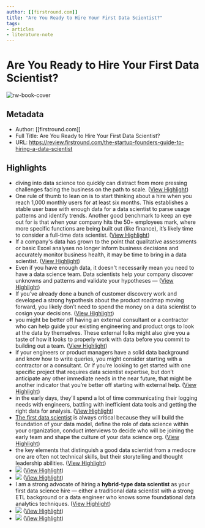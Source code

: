 ```yaml
---
author: [[firstround.com]]
title: "Are You Ready to Hire Your First Data Scientist?"
tags: 
- articles
- literature-note
---
```

# Are You Ready to Hire Your First Data Scientist?

![rw-book-cover](https://assets.proof.pub/2056/firstround%2FGettyImages-1341849935.jpg)

## Metadata
- Author: [[firstround.com]]
- Full Title: Are You Ready to Hire Your First Data Scientist?
- URL: https://review.firstround.com/the-startup-founders-guide-to-hiring-a-data-scientist

## Highlights
- diving into data science too quickly can distract from more pressing challenges facing the business on the path to scale. ([View Highlight](https://read.readwise.io/read/01gsk3fzwhph4c5y00cx1mmfm4))
- One rule of thumb to lean on is to start thinking about a hire when you reach 1,000 monthly users for at least six months. This establishes a stable user base with enough data for a data scientist to parse usage patterns and identify trends. Another good benchmark to keep an eye out for is that when your company hits the 50+ employees mark, where more specific functions are being built out (like finance), it’s likely time to consider a full-time data scientist. ([View Highlight](https://read.readwise.io/read/01gsk3hn19h8hhjpmymn5b8bza))
- If a company's data has grown to the point that qualitative assessments or basic Excel analyses no longer inform business decisions and accurately monitor business health, it may be time to bring in a data scientist. ([View Highlight](https://read.readwise.io/read/01gsk3jekh2bf5j0p80j57s4ds))
- Even if you have enough data, it doesn't necessarily mean you need to have a data science team. Data scientists help your company discover unknowns and patterns and validate your hypotheses — ([View Highlight](https://read.readwise.io/read/01gsk3jxm1nnahd464s7drkfa2))
- If you’ve already done a bunch of customer discovery work and developed a strong hypothesis about the product roadmap moving forward, you likely don’t need to spend the money on a data scientist to cosign your decisions. ([View Highlight](https://read.readwise.io/read/01gsk3kejv8b80m0ht37spysqz))
- you might be better off having an external consultant or a contractor who can help guide your existing engineering and product orgs to look at the data by themselves. These external folks might also give you a taste of how it looks to properly work with data before you commit to building out a team. ([View Highlight](https://read.readwise.io/read/01gsk3mbg5qtt2f9e53qr222ex))
- if your engineers or product managers have a solid data background and know how to write queries, you might consider starting with a contractor or a consultant. Or if you’re looking to get started with one specific project that requires data scientist expertise, but don’t anticipate any other immediate needs in the near future, that might be another indicator that you’re better off starting with external help. ([View Highlight](https://read.readwise.io/read/01gsk3mwdwfc4ykvkjj47fas07))
- in the early days, they’ll spend a lot of time communicating their logging needs with engineers, battling with inefficient data tools and getting the right data for analysis. ([View Highlight](https://read.readwise.io/read/01gsk3rsamjktjwpqcdwgfbtga))
- [The first data scientist](https://review.firstround.com/What-I-Learned-As-Pandoras-First-Data-Scientist) is always critical because they will build the foundation of your data model, define the role of data science within your organization, conduct interviews to decide who will be joining the early team and shape the culture of your data science org. ([View Highlight](https://read.readwise.io/read/01gsk3sz915nanwpn11ng9jace))
- the key elements that distinguish a good data scientist from a mediocre one are often not technical skills, but their storytelling and thought leadership abilities. ([View Highlight](https://read.readwise.io/read/01gsk3x11w2b59xz4cknh3gzyc))
- ![](https://proof-assets.s3.amazonaws.com/firstround%2FScreen%20Shot%202023-02-13%20at%203.44.10%20PM.png) ([View Highlight](https://read.readwise.io/read/01gsk3xgw1t0assjbpr20baw92))
- ![](https://proof-assets.s3.amazonaws.com/firstround%2FScreen%20Shot%202023-02-13%20at%203.44.10%20PM.png) ([View Highlight](https://read.readwise.io/read/01gsk3xgwmaedphqyz084v2bff))
- I am a strong advocate of hiring a **hybrid-type data scientist** as your first data science hire — either a traditional data scientist with a strong ETL background or a data engineer who knows some foundational data analytics techniques. ([View Highlight](https://read.readwise.io/read/01gsk3y5s2r8a7cj5ed5fzbxb7))
- ![](https://proof-assets.s3.amazonaws.com/firstround%2FScreen%20Shot%202023-02-13%20at%204.11.01%20PM.png) ([View Highlight](https://read.readwise.io/read/01gsk40mqp9gnp7xdb4xq7xkas))
- ![](https://proof-assets.s3.amazonaws.com/firstround%2FScreen%20Shot%202023-02-13%20at%204.11.01%20PM.png) ([View Highlight](https://read.readwise.io/read/01gsk40mr34xkj88wccp61n9v2))

